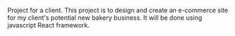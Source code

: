 Project for a client.
This project is to design and create an e-commerce site for my client's potential new bakery business.
It will be done using javascript React framework.
